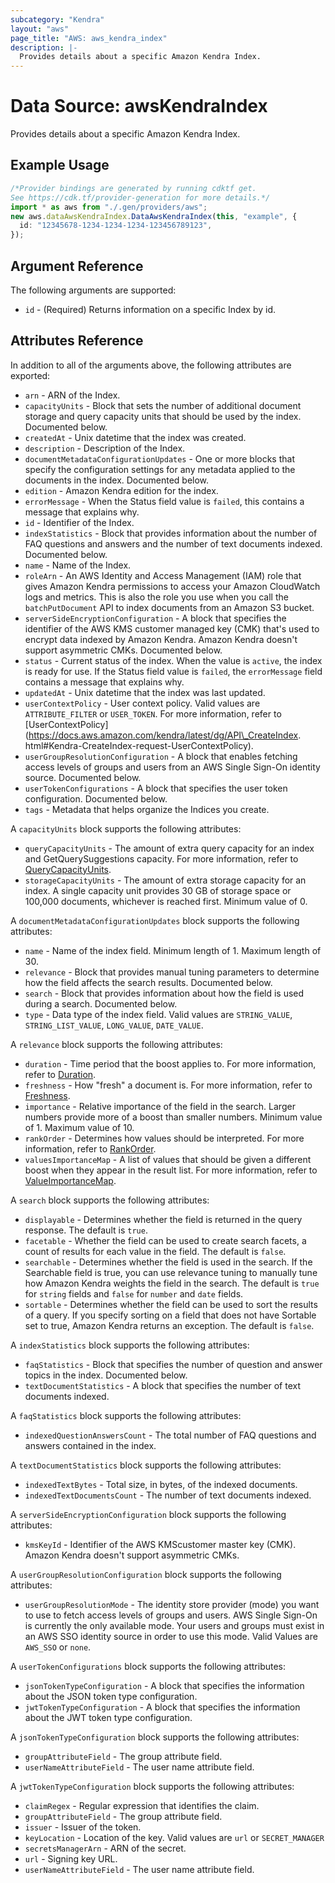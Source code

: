 ```yaml
---
subcategory: "Kendra"
layout: "aws"
page_title: "AWS: aws_kendra_index"
description: |-
  Provides details about a specific Amazon Kendra Index.
---
```


# Data Source: awsKendraIndex

Provides details about a specific Amazon Kendra Index.

## Example Usage

```typescript
/*Provider bindings are generated by running cdktf get.
See https://cdk.tf/provider-generation for more details.*/
import * as aws from "./.gen/providers/aws";
new aws.dataAwsKendraIndex.DataAwsKendraIndex(this, "example", {
  id: "12345678-1234-1234-1234-123456789123",
});

```

## Argument Reference

The following arguments are supported:

* `id` - (Required) Returns information on a specific Index by id.

## Attributes Reference

In addition to all of the arguments above, the following attributes are exported:

* `arn` - ARN of the Index.
* `capacityUnits` - Block that sets the number of additional document storage and query capacity units that should be used by the index. Documented below.
* `createdAt` - Unix datetime that the index was created.
* `description` - Description of the Index.
* `documentMetadataConfigurationUpdates` - One or more blocks that specify the configuration settings for any metadata applied to the documents in the index. Documented below.
* `edition` - Amazon Kendra edition for the index.
* `errorMessage` - When the Status field value is `failed`, this contains a message that explains why.
* `id` - Identifier of the Index.
* `indexStatistics` - Block that provides information about the number of FAQ questions and answers and the number of text documents indexed. Documented below.
* `name` - Name of the Index.
* `roleArn` - An AWS Identity and Access Management (IAM) role that gives Amazon Kendra permissions to access your Amazon CloudWatch logs and metrics. This is also the role you use when you call the `batchPutDocument` API to index documents from an Amazon S3 bucket.
* `serverSideEncryptionConfiguration` - A block that specifies the identifier of the AWS KMS customer managed key (CMK) that's used to encrypt data indexed by Amazon Kendra. Amazon Kendra doesn't support asymmetric CMKs. Documented below.
* `status` - Current status of the index. When the value is `active`, the index is ready for use. If the Status field value is `failed`, the `errorMessage` field contains a message that explains why.
* `updatedAt` - Unix datetime that the index was last updated.
* `userContextPolicy` - User context policy. Valid values are `ATTRIBUTE_FILTER` or `USER_TOKEN`. For more information, refer to \[UserContextPolicy]\(https://docs.aws.amazon.com/kendra/latest/dg/API\_CreateIndex.
  html#Kendra-CreateIndex-request-UserContextPolicy).
* `userGroupResolutionConfiguration` - A block that enables fetching access levels of groups and users from an AWS Single Sign-On identity source. Documented below.
* `userTokenConfigurations` - A block that specifies the user token configuration. Documented below.
* `tags` - Metadata that helps organize the Indices you create.

A `capacityUnits` block supports the following attributes:

* `queryCapacityUnits` - The amount of extra query capacity for an index and GetQuerySuggestions capacity. For more information, refer to [QueryCapacityUnits](https://docs.aws.amazon.com/kendra/latest/dg/API_CapacityUnitsConfiguration.html#Kendra-Type-CapacityUnitsConfiguration-QueryCapacityUnits).
* `storageCapacityUnits` - The amount of extra storage capacity for an index. A single capacity unit provides 30 GB of storage space or 100,000 documents, whichever is reached first. Minimum value of 0.

A `documentMetadataConfigurationUpdates` block supports the following attributes:

* `name` - Name of the index field. Minimum length of 1. Maximum length of 30.
* `relevance` - Block that provides manual tuning parameters to determine how the field affects the search results. Documented below.
* `search` - Block that provides information about how the field is used during a search. Documented below.
* `type` - Data type of the index field. Valid values are `STRING_VALUE`, `STRING_LIST_VALUE`, `LONG_VALUE`, `DATE_VALUE`.

A `relevance` block supports the following attributes:

* `duration` - Time period that the boost applies to. For more information, refer to [Duration](https://docs.aws.amazon.com/kendra/latest/dg/API_Relevance.html#Kendra-Type-Relevance-Duration).
* `freshness` - How "fresh" a document is. For more information, refer to [Freshness](https://docs.aws.amazon.com/kendra/latest/dg/API_Relevance.html#Kendra-Type-Relevance-Freshness).
* `importance` - Relative importance of the field in the search. Larger numbers provide more of a boost than smaller numbers. Minimum value of 1. Maximum value of 10.
* `rankOrder` - Determines how values should be interpreted. For more information, refer to [RankOrder](https://docs.aws.amazon.com/kendra/latest/dg/API_Relevance.html#Kendra-Type-Relevance-RankOrder).
* `valuesImportanceMap` - A list of values that should be given a different boost when they appear in the result list. For more information, refer to [ValueImportanceMap](https://docs.aws.amazon.com/kendra/latest/dg/API_Relevance.html#Kendra-Type-Relevance-ValueImportanceMap).

A `search` block supports the following attributes:

* `displayable` - Determines whether the field is returned in the query response. The default is `true`.
* `facetable` - Whether the field can be used to create search facets, a count of results for each value in the field. The default is `false`.
* `searchable` - Determines whether the field is used in the search. If the Searchable field is true, you can use relevance tuning to manually tune how Amazon Kendra weights the field in the search. The default is `true` for `string` fields and `false` for `number` and `date` fields.
* `sortable` - Determines whether the field can be used to sort the results of a query. If you specify sorting on a field that does not have Sortable set to true, Amazon Kendra returns an exception. The default is `false`.

A `indexStatistics` block supports the following attributes:

* `faqStatistics` - Block that specifies the number of question and answer topics in the index. Documented below.
* `textDocumentStatistics` - A block that specifies the number of text documents indexed.

A `faqStatistics` block supports the following attributes:

* `indexedQuestionAnswersCount` - The total number of FAQ questions and answers contained in the index.

A `textDocumentStatistics` block supports the following attributes:

* `indexedTextBytes` - Total size, in bytes, of the indexed documents.
* `indexedTextDocumentsCount` - The number of text documents indexed.

A `serverSideEncryptionConfiguration` block supports the following attributes:

* `kmsKeyId` - Identifier of the AWS KMScustomer master key (CMK). Amazon Kendra doesn't support asymmetric CMKs.

A `userGroupResolutionConfiguration` block supports the following attributes:

* `userGroupResolutionMode` - The identity store provider (mode) you want to use to fetch access levels of groups and users. AWS Single Sign-On is currently the only available mode. Your users and groups must exist in an AWS SSO identity source in order to use this mode. Valid Values are `AWS_SSO` or `none`.

A `userTokenConfigurations` block supports the following attributes:

* `jsonTokenTypeConfiguration` - A block that specifies the information about the JSON token type configuration.
* `jwtTokenTypeConfiguration` - A block that specifies the information about the JWT token type configuration.

A `jsonTokenTypeConfiguration` block supports the following attributes:

* `groupAttributeField` - The group attribute field.
* `userNameAttributeField` - The user name attribute field.

A `jwtTokenTypeConfiguration` block supports the following attributes:

* `claimRegex` - Regular expression that identifies the claim.
* `groupAttributeField` - The group attribute field.
* `issuer` - Issuer of the token.
* `keyLocation` - Location of the key. Valid values are `url` or `SECRET_MANAGER`
* `secretsManagerArn` - ARN of the secret.
* `url` - Signing key URL.
* `userNameAttributeField` - The user name attribute field.

